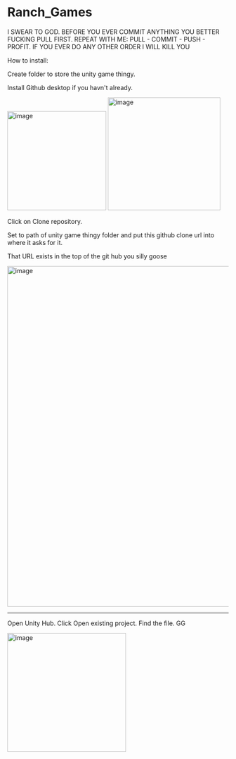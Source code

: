 # Ranch_Games

I SWEAR TO GOD. BEFORE YOU EVER COMMIT ANYTHING YOU BETTER FUCKING PULL FIRST. REPEAT WITH ME: PULL - COMMIT - PUSH - PROFIT. IF YOU EVER DO ANY OTHER ORDER I WILL KILL YOU


How to install: 

Create folder to store the unity game thingy.

Install Github desktop if you havn't already. 

<img width="225" alt="image" src="https://github.com/KurtNakasato/Ranch_Games/assets/31753097/e9362aff-dc4a-4b1f-b29e-c3bb4153d025">

<img width="256" alt="image" src="https://github.com/KurtNakasato/Ranch_Games/assets/31753097/f32d3342-cd9f-4332-a0ec-8e6bc6b337c2">

Click on Clone repository.

Set to path of unity game thingy folder and put this github clone url into where it asks for it.

That URL exists in the top of the git hub you silly goose 

<img width="774" alt="image" src="https://github.com/KurtNakasato/Ranch_Games/assets/31753097/39945585-3198-4185-a6c5-03409eaae65f">


---

Open Unity Hub. Click Open existing project. Find the file. GG

<img width="270" alt="image" src="https://github.com/KurtNakasato/Ranch_Games/assets/31753097/36650406-2e03-48b6-beb8-03c778959144">
